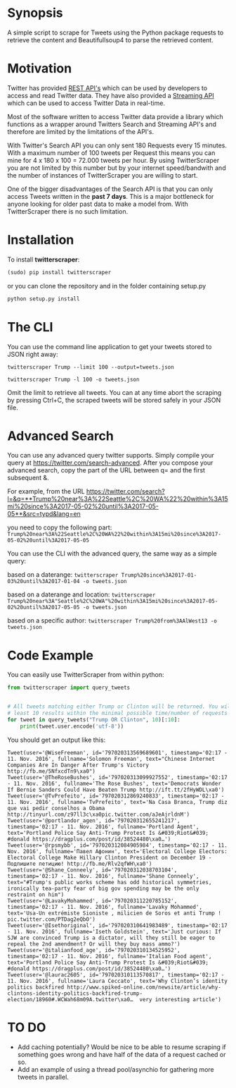 # Synopsis

A simple script to scrape for Tweets using the Python package requests to
retrieve the content and Beautifullsoup4 to parse the retrieved content.


# Motivation
Twitter has provided [REST API's](https://dev.twitter.com/rest/public) which can
be used by developers to access and read Twitter data. They have also provided
a [Streaming API](https://dev.twitter.com/streaming/overview) which can be used
to access Twitter Data in real-time.

Most of the software written to access Twitter data provide a library which
functions as a wrapper around Twitters Search and Streaming API's and therefore
are limited by the limitations of the API's.

With Twitter's Search API you can only sent 180 Requests every 15 minutes. With
a maximum number of 100 tweets per Request this means you can mine for
4 x 180 x 100 = 72.000 tweets per hour. By using TwitterScraper you are not
limited by this number but by your internet speed/bandwith and the number of
instances of TwitterScraper you are willing to start.


One of the bigger disadvantages of the Search API is that you can only access
Tweets written in the **past 7 days**. This is a major bottleneck for anyone
looking for older past data to make a model from. With TwitterScraper there is
no such limitation.

# Installation

To install **twitterscraper**:

```python
(sudo) pip install twitterscraper
```

or you can clone the repository and in the folder containing setup.py

```python
python setup.py install
```

# The CLI

You can use the command line application to get your tweets stored to JSON
right away:

`twitterscraper Trump --limit 100 --output=tweets.json`

`twitterscraper Trump -l 100 -o tweets.json`

Omit the limit to retrieve all tweets. You can at any time abort the scraping
by pressing Ctrl+C, the scraped tweets will be stored safely in your JSON file.

# Advanced Search
You can use any advanced query twitter supports. Simply compile your query at
<https://twitter.com/search-advanced>. After you compose your advanced search, copy the part of the URL 
between q= and the first subsequent &. 

For example, from the URL
https://twitter.com/search?l=&q=**Trump%20near%3A%22Seattle%2C%20WA%22%20within%3A15mi%20since%3A2017-05-02%20until%3A2017-05-05**&src=typd&lang=en

you need to copy the following part:
`Trump%20near%3A%22Seattle%2C%20WA%22%20within%3A15mi%20since%3A2017-05-02%20until%3A2017-05-05`



You can use the CLI with the advanced query, the same way as a simple query:

based on a daterange: 
`twitterscraper Trump%20since%3A2017-01-03%20until%3A2017-01-04 -o tweets.json`

based on a daterange and location: 
`twitterscraper Trump%20near%3A"Seattle%2C%20WA"%20within%3A15mi%20since%3A2017-05-02%20until%3A2017-05-05 -o tweets.json`

 based on a specific author: 
`twitterscraper Trump%20from%3AAlWest13 -o tweets.json`



# Code Example

You can easily use TwitterScraper from within python:

```python
from twitterscraper import query_tweets


# All tweets matching either Trump or Clinton will be returned. You will get at
# least 10 results within the minimal possible time/number of requests
for tweet in query_tweets("Trump OR Clinton", 10)[:10]:
    print(tweet.user.encode('utf-8'))
```

You should get an output like this:

```text
Tweet(user='@WiseFreeman', id='797020313569689601', timestamp='02:17 - 11. Nov. 2016', fullname='Solomon Freeman', text="Chinese Internet Companies Are In Danger After Trump's Victory http://fb.me/5NfxcdTn9\xa0")
Tweet(user='@TheRoseBushes', id='797020313099927552', timestamp='02:17 - 11. Nov. 2016', fullname='The Rose Bushes', text='Democrats Wonder If Bernie Sanders Could Have Beaten Trump http://ift.tt/2fHyWDL\xa0')
Tweet(user='@TvPrefeito', id='797020312869240833', timestamp='02:17 - 11. Nov. 2016', fullname='TvPrefeito', text='Na Casa Branca, Trump diz que vai pedir conselhos a Obama http://tinyurl.com/z97ll3c\xa0pic.twitter.com/aJeAjrldnM')
Tweet(user='@portlandor_agen', id='797020312655241217', timestamp='02:17 - 11. Nov. 2016', fullname='Portland Agent', text='Portland Police Say Anti-Trump Protest Is &#039;Riot&#039; #donald https://dragplus.com/post/id/38524480\xa0…')
Tweet(user='@rpsmybb', id='797020312084905984', timestamp='02:17 - 11. Nov. 2016', fullname='Павел Афонин', text='Electoral College Electors: Electoral College Make Hillary Clinton President on December 19 - Подпишите петицию! http://fb.me/Rlv2qfWH\xa0')
Tweet(user='@Shane_Conneely', id='797020312038703104', timestamp='02:17 - 11. Nov. 2016', fullname='Shane Conneely', text="#Trump's public works scheme has odd historical symmetries, ironically tea-party fear of big gov spending may be the only restraint on him")
Tweet(user='@LavakyMohammed', id='797020311220785152', timestamp='02:17 - 11. Nov. 2016', fullname='Lavaky Mohammed', text='Usa-Un extrémiste Sioniste , milicien de Soros et anti Trump ! pic.twitter.com/PTDag2eQbO')
Tweet(user='@Isethoriginal', id='797020310641983489', timestamp='02:17 - 11. Nov. 2016', fullname='Iseth Goldstein', text='Just curious: If SJW are convinced Trump is a dictator, will they still be eager to repeal the 2nd amendment? Or will they buy mass ammo?')
Tweet(user='@italianfood_age', id='797020310134525952', timestamp='02:17 - 11. Nov. 2016', fullname='Italian Food agent', text='Portland Police Say Anti-Trump Protest Is &#039;Riot&#039; #donald https://dragplus.com/post/id/38524480\xa0…')
Tweet(user='@laurac2605', id='797020310113570817', timestamp='02:17 - 11. Nov. 2016', fullname='Laura Ceccato', text='Why Clinton’s identity politics backfired http://www.spiked-online.com/newsite/article/why-clintons-identity-politics-backfired-trump-election/18960#.WCWah68m09A.twitter\xa0…  very interesting article')
```

# TO DO

- Add caching potentially? Would be nice to be able to resume scraping if
  something goes wrong and have half of the data of a request cached or so.
- Add an example of using a thread pool/asynchio for gathering more tweets in
  parallel.
